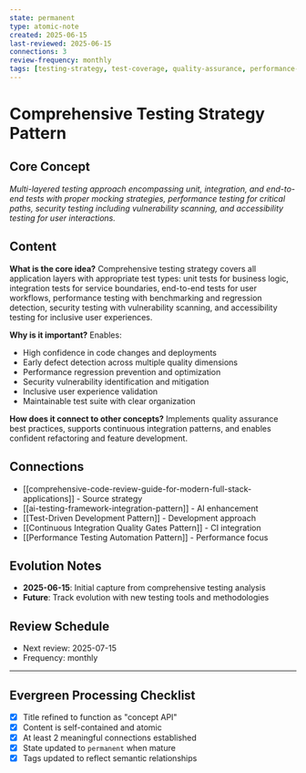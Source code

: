 ```yaml
---
state: permanent
type: atomic-note
created: 2025-06-15
last-reviewed: 2025-06-15
connections: 3
review-frequency: monthly
tags: [testing-strategy, test-coverage, quality-assurance, performance-testing]
---
```

# Comprehensive Testing Strategy Pattern

## Core Concept

*Multi-layered testing approach encompassing unit, integration, and end-to-end tests with proper mocking strategies, performance testing for critical paths, security testing including vulnerability scanning, and accessibility testing for user interactions.*

## Content

**What is the core idea?**
Comprehensive testing strategy covers all application layers with appropriate test types: unit tests for business logic, integration tests for service boundaries, end-to-end tests for user workflows, performance testing with benchmarking and regression detection, security testing with vulnerability scanning, and accessibility testing for inclusive user experiences.

**Why is it important?**
Enables:
- High confidence in code changes and deployments
- Early defect detection across multiple quality dimensions
- Performance regression prevention and optimization
- Security vulnerability identification and mitigation
- Inclusive user experience validation
- Maintainable test suite with clear organization

**How does it connect to other concepts?**
Implements quality assurance best practices, supports continuous integration patterns, and enables confident refactoring and feature development.

## Connections

- [[comprehensive-code-review-guide-for-modern-full-stack-applications]] - Source strategy
- [[ai-testing-framework-integration-pattern]] - AI enhancement
- [[Test-Driven Development Pattern]] - Development approach
- [[Continuous Integration Quality Gates Pattern]] - CI integration
- [[Performance Testing Automation Pattern]] - Performance focus

## Evolution Notes

- **2025-06-15**: Initial capture from comprehensive testing analysis
- **Future**: Track evolution with new testing tools and methodologies

## Review Schedule

- Next review: 2025-07-15
- Frequency: monthly

---

## Evergreen Processing Checklist

- [x] Title refined to function as "concept API"
- [x] Content is self-contained and atomic
- [x] At least 2 meaningful connections established
- [x] State updated to `permanent` when mature
- [x] Tags updated to reflect semantic relationships